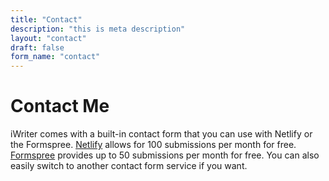 ```yaml
---
title: "Contact"
description: "this is meta description"
layout: "contact"
draft: false
form_name: "contact"
---
```


# Contact Me

iWriter comes with a built-in contact form that you can use with Netlify or the Formspree.
[Netlify](https://docs.netlify.com/forms/usage-and-billing/#app) allows for 100 submissions per month for free.
[Formspree](https://formspree.io/plans) provides up to 50 submissions per month for free.
You can also easily switch to another contact form service if you want.

